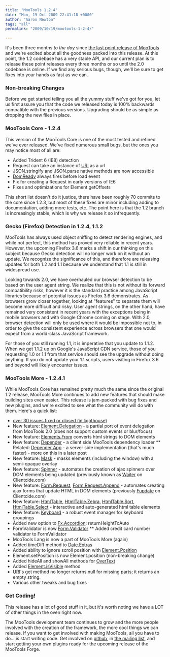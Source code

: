 ```yaml
---
title: "MooTools 1.2.4"
date: "Mon, 19 Oct 2009 22:41:18 +0000"
author: "Aaron Newton"
tags: "all"
permalink: "2009/10/19/mootools-1-2-4/"

---
```

It's been three months *to the day* since [the last point release of MooTools](http://mootools.net/blog/2009/06/19/mootools-123-released/) and we're excited about all the goodness packed into this release. At this point, the 1.2 codebase has a very stable API, and our current plan is to release these point releases every three months or so until the 2.0 codebase is online. If we find any serious bugs, though, we'll be sure to get fixes into your hands as fast as we can.

<!--more-->

### Non-breaking Changes

Before we get started telling you all the yummy stuff we've got for you, let us first assure you that the code we released today is 100% backwards compatible with the previous versions. Upgrading should be as simple as dropping the new files in place.

### MooTools Core - 1.2.4

This version of the MooTools Core is one of the most tested and refined we've ever released. We've fixed numerous small bugs, but the ones you may notice most of all are:

* Added Trident 6 (IE8) detection
* Request can take an instance of [URI](/docs/more/Native/URI) as a url
* JSON.stringify and JSON.parse native methods are now accessible
* [DomReady](/docs/core/Utilities/DomReady) always fires before load event
* Fix for creating a Request in early versions of IE6
* Fixes and optimizations for Element.getOffsets

This short list doesn't do it justice, there have been roughly 70 commits to the core since 1.2.3, but most of these fixes are minor including adding to documentation, adding more tests, etc. The point here is that the 1.2 branch is increasingly stable, which is why we release it so infrequently.

### Gecko (Firefox) Detection in 1.2.4, 1.1.2

MooTools has always used object sniffing to detect rendering engines, and while not perfect, this method has proved very reliable in recent years.  However, the upcoming Firefox 3.6 marks a shift in our thinking on this subject because Gecko detection will no longer work on it without an update.  We recognize the significance of this, and therefore are releasing updates for both 1.2 and 1.1 because we understand that 1.1 is still in widespread use.

Looking towards 2.0, we have overhauled our browser detection to be based on the user agent string.  We realize that this is not without its forward compatibility risks, however it is the standard practice among JavaScript libraries because of potential issues as Firefox 3.6 demonstrates.  As browsers grow closer together, looking at "features" to separate them will become more difficult and risky. User agent strings, on the other hand, have remained very consistent in recent years with the exceptions being in mobile browsers and with Google Chrome coming on stage. With 2.0, browser detection will only be used where it would be impossible not to, in order to give the consistent experience across browsers that one would expect from a world-class JavaScript framework.

For those of you still running 1.1, it is imperative that you update to 1.1.2. When we get 1.1.2 up on Google's JavaScript CDN service, those of you requesting 1.0 or 1.1 from that service should see the upgrade without doing anything. If you do not update your 1.1 scripts, users visiting in Firefox 3.6 and beyond will likely encounter issues.

### MooTools More - 1.2.4.1

While MooTools Core has remained pretty much the same since the original 1.2 release, MooTools More continues to add new features that should make building sites even easier. This release is jam-packed with bug fixes and new plugins, and we're excited to see what the community will do with them. Here's a quick list:

* [over 30 issues fixed or closed (in lighthouse)](http://mootools.lighthouseapp.com/projects/24057-mootoolsmore/tickets?q=milestone%3A1.2.4.1)
* New feature: [Element.Delegation](/docs/more/Element/Element.Delegation) - a partial port of event delegation from MooTools 2.0 (does not support custom events or blur/focus)
* New feature: [Elements.From](/docs/more/Element/Elements.From) converts html strings to DOM elements
* New feature: [Depender](/docs/more/Core/Depender) - a client side MooTools dependency loader
** Related: [Depender App](http://github.com/anutron/mootools-depender/) - a server side implementation (that's much faster) - more on this in a later post
* New feature: [Mask](/docs/more/Interface/Mask) - masks elements (including the window) with a semi-opaque overlay
* New feature: [Spinner](/docs/more/Interface/Spinner) - automates the creation of ajax spinners over DOM elements being updated (previously known as [Waiter](http://www.clientcide.com/docs/UI/Waiter) on Clientcide.com)
* New feature: [Form.Request](/docs/more/Forms/Form.Request), [Form.Request.Append](/docs/more/Forms/) - automates creating ajax forms that update HTML in DOM elements (previously [Fupdate](http://www.clientcide.com/docs/Forms/Fupdate) on Clientcide.com)
* New feature: [HtmlTable](/docs/more/Interface/HtmlTable), [HtmlTable.Zebra](/docs/more/Interface/HtmlTable.Zebra), [HtmlTable.Sort](/docs/more/Interface/HtmlTable.Sort), [HtmlTable.Select](/docs/more/Interface/HtmlTable.Select) - interactive and auto-generated html table elements
* New feature: [Keyboard](/docs/more/Interface/Keyboard) - a robust event manager for keyboard groupings
* Added new option to [Fx.Accordion](/docs/more/Fx/Fx.Accordion): returnHeightToAuto
* FormValidator is now [Form.Validator](/docs/more/Forms/Form.Validator)
** Added credit card number validator to FormValidator
* MooTools Lang is now a part of MooTools More (again)
* Added timeDiff method to [Date.Extras](/docs/more/Native/Date.Extras#Date:timeDiff)
* Added ability to ignore scroll position with [Element.Position](/docs/more/Element/Element.Position)
* Element.setPosition is now Element.position (non-breaking change)
* Added hideAll and showAll methods for [OverText](/docs/more/Forms/OverText)
* Added [Element.isVisible](/docs/more/Element/Element.Shortcuts#Element:isVisible) method
* [URI](/docs/more/Native/URI)'s get method no longer returns null for missing parts; it returns an empty string.
* Various other tweaks and bug fixes

### Get Coding!

This release has a lot of good stuff in it, but it's worth noting we have a LOT of other things in the oven right now.

The MooTools development team continues to grow and the more people involved with the creation of the framework, the more cool things we can release. If you want to get involved with making MooTools, all you have to do... is start writing code. Get involved on [github](http://github.com/mootools), in [the mailing list](http://groups.google.com/group/mootools-users), and start getting your own plugins ready for the upcoming release of the MooTools Forge.
